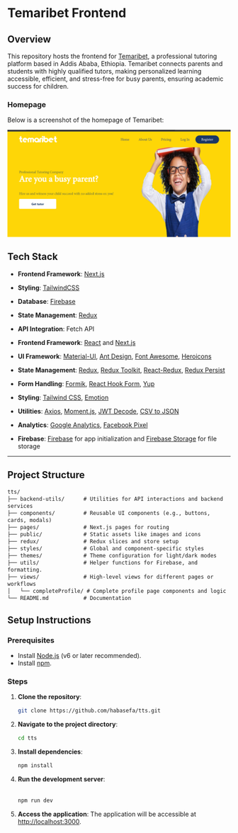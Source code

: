# Temaribet Frontend

## Overview

This repository hosts the frontend for [Temaribet](https://temaribet.net/), a professional tutoring platform based in Addis Ababa, Ethiopia. Temaribet connects parents and students with highly qualified tutors, making personalized learning accessible, efficient, and stress-free for busy parents, ensuring academic success for children.

### Homepage

Below is a screenshot of the homepage of Temaribet:

![Homepage Screenshot](./public/home_page_screenshot_2.png)

## Tech Stack

- **Frontend Framework**: [Next.js](https://nextjs.org/)
- **Styling**: [TailwindCSS](https://tailwindcss.com/)
- **Database**: [Firebase](https://firebase.google.com/)
- **State Management**: [Redux](https://redux.js.org/)
- **API Integration**: Fetch API


- **Frontend Framework**: [React](https://reactjs.org/) and [Next.js](https://nextjs.org/)  
- **UI Framework**: [Material-UI](https://mui.com/), [Ant Design](https://ant.design/), [Font Awesome](https://fontawesome.com/), [Heroicons](https://heroicons.com/)  
- **State Management**: [Redux](https://redux.js.org/), [Redux Toolkit](https://redux-toolkit.js.org/), [React-Redux](https://react-redux.js.org/), [Redux Persist](https://github.com/rt2zz/redux-persist)  
- **Form Handling**: [Formik](https://formik.org/), [React Hook Form](https://react-hook-form.com/), [Yup](https://github.com/jquense/yup)  
- **Styling**: [Tailwind CSS](https://tailwindcss.com/), [Emotion](https://emotion.sh/docs/introduction)  
- **Utilities**: [Axios](https://axios-http.com/), [Moment.js](https://momentjs.com/), [JWT Decode](https://github.com/auth0/jwt-decode), [CSV to JSON](https://github.com/Keyang/csvtojson)  
- **Analytics**: [Google Analytics](https://github.com/react-ga/react-ga), [Facebook Pixel](https://github.com/zsajjad/react-facebook-pixel)  
- **Firebase**: [Firebase](https://firebase.google.com/) for app initialization and [Firebase Storage](https://firebase.google.com/products/storage) for file storage  
 
---

## Project Structure

```plaintext
tts/
├── backend-utils/      # Utilities for API interactions and backend services
├── components/         # Reusable UI components (e.g., buttons, cards, modals)
├── pages/              # Next.js pages for routing
├── public/             # Static assets like images and icons
├── redux/              # Redux slices and store setup
├── styles/             # Global and component-specific styles
├── themes/             # Theme configuration for light/dark modes
├── utils/              # Helper functions for Firebase, and formatting.
├── views/              # High-level views for different pages or workflows
│   └── completeProfile/ # Complete profile page components and logic
└── README.md           # Documentation
```

## Setup Instructions

### Prerequisites

- Install [Node.js](https://nodejs.org/) (v6 or later recommended).
- Install [npm](https://www.npmjs.com/).

### Steps

1. **Clone the repository**:

   ```bash
   git clone https://github.com/habasefa/tts.git
   ```

2. **Navigate to the project directory**:

   ```bash
   cd tts
   ```

3. **Install dependencies**:
   ```bash
   npm install
   ```
4. **Run the development server**:

   ```bash

   npm run dev
   ```

5. **Access the application**:
   The application will be accessible at [http://localhost:3000](http://localhost:3000).
